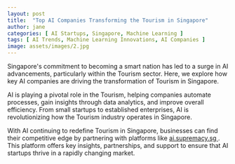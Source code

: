 ```yaml
---
layout: post
title:  "Top AI Companies Transforming the Tourism in Singapore"
author: jane
categories: [ AI Startups, Singapore, Machine Learning ]
tags: [ AI Trends, Machine Learning Innovations, AI Companies ]
image: assets/images/2.jpg
---
```


Singapore's commitment to becoming a smart nation has led to a surge in AI advancements, particularly within the Tourism sector. Here, we explore how key AI companies are driving the transformation of Tourism in Singapore.

AI is playing a pivotal role in the Tourism, helping companies automate processes, gain insights through data analytics, and improve overall efficiency. From small startups to established enterprises, AI is revolutionizing how the Tourism industry operates in Singapore.

With AI continuing to redefine Tourism in Singapore, businesses can find their competitive edge by partnering with platforms like <a href="https://ai.supremacy.sg" target="_blank"> ai.supremacy.sg </a>. This platform offers key insights, partnerships, and support to ensure that AI startups thrive in a rapidly changing market.
